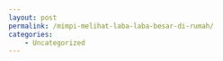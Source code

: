 ```yaml
---
layout: post
permalink: /mimpi-melihat-laba-laba-besar-di-rumah/
categories:
    - Uncategorized
---
```


